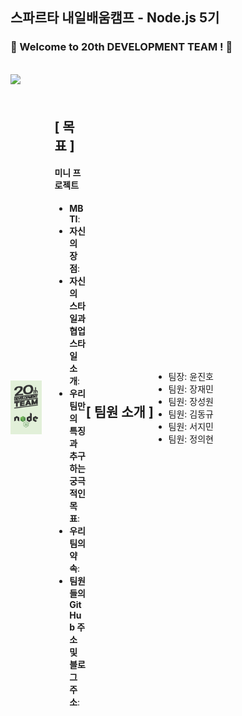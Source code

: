 ## 스파르타 내일배움캠프 - Node.js 5기
### 🚀 Welcome to 20th DEVELOPMENT TEAM ! 🚀
<img src="https://img.shields.io/badge/JAVA-007396?
          style=flat&logo=Java&logoColor=white"/>
---

<div style="display: flex; align-items: center;">
  <img src="./resource/20NODE.jpg" alt="20NODE" style="width: 10%; max-width: 100px; margin-right: 20px;">
  <div style="width: 10%;">
    
## [ 목표 ]
   <h4>미니 프로젝트</h4>
    <ul>
      <li><strong>MBTI</strong>:</li>
      <li><strong>자신의 장점</strong>:</li>
      <li><strong>자신의 스타일과 협업 스타일 소개</strong>:</li>
      <li><strong>우리 팀만의 특징과 추구하는 궁극적인 목표</strong>:</li>
      <li><strong>우리 팀의 약속</strong>:</li>
      <li><strong>팀원들의 GitHub 주소 및 블로그 주소</strong>:</li>
    </ul>
  </div>
  
## [ 팀원 소개 ]
- 팀장: 윤진호
- 팀원: 장재민
- 팀원: 장성원
- 팀원: 김동규
- 팀원: 서지민
- 팀원: 정의현
